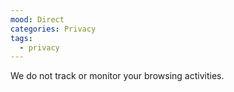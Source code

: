 ```yaml
---
mood: Direct
categories: Privacy
tags:
  - privacy
---
```

We do not track or monitor your browsing activities.